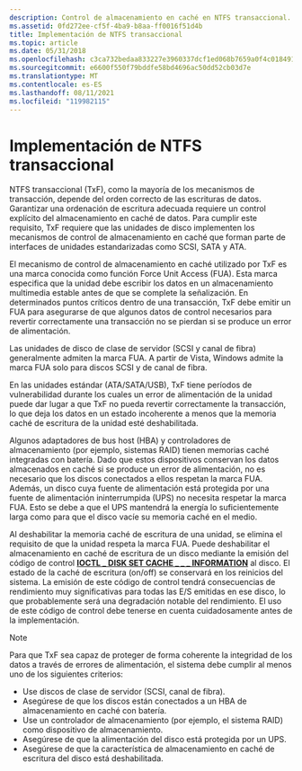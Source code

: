```yaml
---
description: Control de almacenamiento en caché en NTFS transaccional.
ms.assetid: 0fd272ee-cf5f-4ba9-b8aa-ff0016f51d4b
title: Implementación de NTFS transaccional
ms.topic: article
ms.date: 05/31/2018
ms.openlocfilehash: c3ca732bedaa833227e3960337dcf1ed068b7659a0f4c01849181e5bdfff7a7b
ms.sourcegitcommit: e6600f550f79bddfe58bd4696ac50dd52cb03d7e
ms.translationtype: MT
ms.contentlocale: es-ES
ms.lasthandoff: 08/11/2021
ms.locfileid: "119982115"
---
```

# <a name="deploying-transactional-ntfs"></a>Implementación de NTFS transaccional

NTFS transaccional (TxF), como la mayoría de los mecanismos de transacción, depende del orden correcto de las escrituras de datos. Garantizar una ordenación de escritura adecuada requiere un control explícito del almacenamiento en caché de datos. Para cumplir este requisito, TxF requiere que las unidades de disco implementen los mecanismos de control de almacenamiento en caché que forman parte de interfaces de unidades estandarizadas como SCSI, SATA y ATA.

El mecanismo de control de almacenamiento en caché utilizado por TxF es una marca conocida como función Force Unit Access (FUA). Esta marca especifica que la unidad debe escribir los datos en un almacenamiento multimedia estable antes de que se complete la señalización. En determinados puntos críticos dentro de una transacción, TxF debe emitir un FUA para asegurarse de que algunos datos de control necesarios para revertir correctamente una transacción no se pierdan si se produce un error de alimentación.

Las unidades de disco de clase de servidor (SCSI y canal de fibra) generalmente admiten la marca FUA. A partir de Vista, Windows admite la marca FUA solo para discos SCSI y de canal de fibra.

En las unidades estándar (ATA/SATA/USB), TxF tiene períodos de vulnerabilidad durante los cuales un error de alimentación de la unidad puede dar lugar a que TxF no pueda revertir correctamente la transacción, lo que deja los datos en un estado incoherente a menos que la memoria caché de escritura de la unidad esté deshabilitada.

Algunos adaptadores de bus host (HBA) y controladores de almacenamiento (por ejemplo, sistemas RAID) tienen memorias caché integradas con batería. Dado que estos dispositivos conservan los datos almacenados en caché si se produce un error de alimentación, no es necesario que los discos conectados a ellos respetan la marca FUA. Además, un disco cuya fuente de alimentación está protegida por una fuente de alimentación ininterrumpida (UPS) no necesita respetar la marca FUA. Esto se debe a que el UPS mantendrá la energía lo suficientemente larga como para que el disco vacíe su memoria caché en el medio.

Al deshabilitar la memoria caché de escritura de una unidad, se elimina el requisito de que la unidad respeta la marca FUA. Puede deshabilitar el almacenamiento en caché de escritura de un disco mediante la emisión del código de control [**IOCTL \_ DISK SET CACHE \_ \_ \_ INFORMATION**](/windows/desktop/api/WinIoCtl/ni-winioctl-ioctl_disk_set_cache_information) al disco. El estado de la caché de escritura (on/off) se conservará en los reinicios del sistema. La emisión de este código de control tendrá consecuencias de rendimiento muy significativas para todas las E/S emitidas en ese disco, lo que probablemente será una degradación notable del rendimiento. El uso de este código de control debe tenerse en cuenta cuidadosamente antes de la implementación.

> [!Note]  
> Para que TxF sea capaz de proteger de forma coherente la integridad de los datos a través de errores de alimentación, el sistema debe cumplir al menos uno de los siguientes criterios:
>
> -   Use discos de clase de servidor (SCSI, canal de fibra).
> -   Asegúrese de que los discos están conectados a un HBA de almacenamiento en caché con batería.
> -   Use un controlador de almacenamiento (por ejemplo, el sistema RAID) como dispositivo de almacenamiento.
> -   Asegúrese de que la alimentación del disco está protegida por un UPS.
> -   Asegúrese de que la característica de almacenamiento en caché de escritura del disco está deshabilitada.

 

 

 



